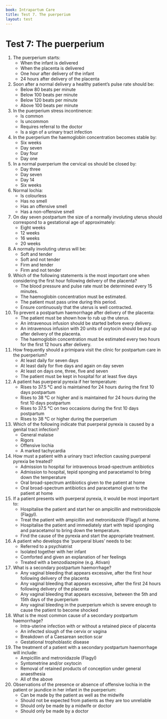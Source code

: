 ```yaml
---
book: Intrapartum Care
title: Test 7. The puerperium
layout: test
---
```


# Test 7: The puerperium

1.	The puerperium starts:
	-	When the infant is delivered
	+	When the placenta is delivered
	-	One hour after delivery of the infant
	-	24 hours after delivery of the placenta
2.	Soon after a normal delivery a healthy patient’s pulse rate should be:
	-	Below 80 beats per minute
	+	Below 100 beats per minute
	-	Below 120 beats per minute
	-	Above 100 beats per minute
3.	In the puerperium stress incontinence:
	+	Is common
	-	Is uncommon
	-	Requires referral to the doctor
	-	Is a sign of a urinary tract infection
4.	In the puerperium the haemoglobin concentration becomes stable by:
	-	Six weeks
	-	Day seven
	+	Day four
	-	Day one
5.	In a normal puerperium the cervical os should be closed by:
	-	Day three
	+	Day seven
	-	Day 14
	-	Six weeks
6.	Normal lochia:
	-	Is colourless
	-	Has no smell
	-	Has an offensive smell
	+	Has a non-offensive smell
7.	On day seven postpartum the size of a normally involuting uterus should correspond to a gestational age of approximately:
	-	Eight weeks
	+	12 weeks
	-	16 weeks
	-	20 weeks
8.	A normally involuting uterus will be:
	-	Soft and tender
	-	Soft and not tender
	-	Firm and tender
	+	Firm and not tender
9.	Which of the following statements is the most important one when considering the first hour following delivery of the placenta?
	-	The blood pressure and pulse rate must be determined every 15 minutes.
	-	The haemoglobin concentration must be estimated.
	-	The patient must pass urine during this period.
	+	Ensure continuously that the uterus is well contracted.
10.	To prevent a postpartum haemorrhage after delivery of the placenta:
	+	The patient must be shown how to rub up the uterus.
	-	An intravenous infusion should be started before every delivery.
	-	An intravenous infusion with 20 units of oxytocin should be put up after delivery of the placenta.
	-	The haemoglobin concentration must be estimated every two hours for the first 12 hours after delivery.
11.	How frequently should a primipara visit the clinic for postpartum care in the puerperium?
	-	At least daily for seven days
	-	At least daily for five days and again on day seven
	+	At least on days one, three, five and seven
	-	The patient must be kept in hospital for at least five days
12.	A patient has puerperal pyrexia if her temperature:
	-	Rises to 37.5 °C and is maintained for 24 hours during the first 10 days postpartum
	-	Rises to 38 °C or higher and is maintained for 24 hours during the first 10 days postpartum
	-	Rises to 37.5 °C on two occasions during the first 10 days postpartum
	+	Rises to 38 °C or higher during the puerperium
13.	Which of the following indicate that puerperal pyrexia is caused by a genital tract infection?
	-	General malaise
	-	Rigors
	+	Offensive lochia
	-	A marked tachycardia
14.	How must a patient with a urinary tract infection causing puerperal pyrexia be treated?
	+	Admission to hospital for intravenous broad-spectrum antibiotics
	-	Admission to hospital, tepid sponging and paracetamol to bring down the temperature
	-	Oral broad-spectrum antibiotics given to the patient at home
	-	Oral broad-spectrum antibiotics and paracetamol given to the patient at home
15.	If a patient presents with puerperal pyrexia, it would be most important to:
	-	Hospitalise the patient and start her on ampicillin and metronidazole (Flagyl).
	-	Treat the patient with ampicillin and metronidazole (Flagyl) at home.
	-	Hospitalise the patient and immediately start with tepid sponging and paracetamol to bring down the temperature.
	+	Find the cause of the pyrexia and start the appropriate treatment.
16.	A patient who develops the ‘puerperal blues’ needs to be:
	-	Referred to a psychiatrist
	-	Isolated together with her infant
	+	Comforted and given an explanation of her feelings
	-	Treated with a benzodiazepine (e.g. Ativan)
17.	What is a secondary postpartum haemorrhage?
	-	Any vaginal bleeding that appears excessive, after the first hour following delivery of the placenta
	+	Any vaginal bleeding that appears excessive, after the first 24 hours following delivery of the placenta
	-	Any vaginal bleeding that appears excessive, between the 5th and 15th days of the puerperium
	-	Any vaginal bleeding in the puerperium which is severe enough to cause the patient to become shocked
18.	What is the most common cause of a secondary postpartum haemorrhage?
	+	Intra-uterine infection with or without a retained piece of placenta
	-	An infected slough of the cervix or vagina
	-	Breakdown of a Caesarean section scar
	-	Gestational trophoblastic disease
19.	The treatment of a patient with a secondary postpartum haemorrhage will include:
	-	Ampicillin and metronidazole (Flagyl)
	-	Syntometrine and/or oxytocin
	-	Removal of retained products of conception under general anaesthesia
	+	All of the above
20.	Observations of the presence or absence of offensive lochia in the patient or jaundice in her infant in the puerperium:
	+	Can be made by the patient as well as the midwife
	-	Should not be expected from patients as they are too unreliable
	-	Should only be made by a midwife or doctor
	-	Should only be made by a doctor
